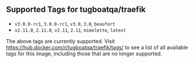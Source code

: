 ## Supported Tags for tugboatqa/traefik

* `v3.0.0-rc1`, `3.0.0-rc1`, `v3.0`, `3.0`, `beaufort`
* `v2.11.0`, `2.11.0`, `v2.11`, `2.11`, `mimolette`, `latest`

The above tags are currently supported. Visit https://hub.docker.com/r/tugboatqa/traefik/tags/ to see a list of all available tags for this image, including those that are no longer supported.
